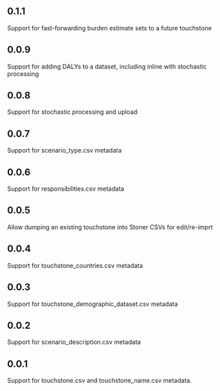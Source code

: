 ## 0.1.1

Support for fast-forwarding burden estimate sets to a future touchstone

## 0.0.9

Support for adding DALYs to a dataset, including inline with stochastic processing

## 0.0.8

Support for stochastic processing and upload

## 0.0.7

Support for scenario_type.csv metadata

## 0.0.6

Support for responsibilities.csv metadata

## 0.0.5

Allow dumping an existing touchstone into Stoner CSVs for edit/re-imprt

## 0.0.4

Support for touchstone_countries.csv metadata

## 0.0.3

Support for touchstone_demographic_dataset.csv metadata

## 0.0.2

Support for scenario_description.csv metadata

## 0.0.1

Support for touchstone.csv and touchstone_name.csv metadata.